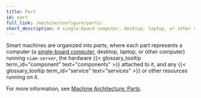 ```yaml
---
title: Part
id: part
full_link: /machine/configure/parts/
short_description: A single-board computer, desktop, laptop, or other computer running viam-server, the hardware components attached to it, and any services or other resources running on it.
---
```


Smart machines are organized into _parts_, where each part represents a computer (a [single-board computer](/get-started/installation/), desktop, laptop, or other computer) running `viam-server`, the hardware {{< glossary_tooltip term_id="component" text="components" >}} attached to it, and any {{< glossary_tooltip term_id="service" text="services" >}} or other resources running on it.

For more information, see [Machine Architecture: Parts](/machine/configure/parts/).
